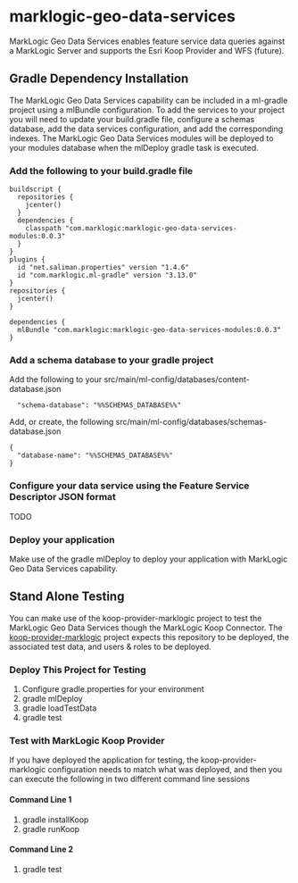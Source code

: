 # marklogic-geo-data-services
MarkLogic Geo Data Services enables feature service data queries against a MarkLogic Server and supports the Esri Koop Provider and WFS (future).

## Gradle Dependency Installation
The MarkLogic Geo Data Services capability can be included in a ml-gradle project using a mlBundle configuration. To add the services to your project you will need to update your build.gradle file, configure a schemas database, add the data services configuration, and add the corresponding indexes. The MarkLogic Geo Data Services modules will be deployed to your modules database when the mlDeploy gradle task is executed.

### Add the following to your build.gradle file
```
buildscript {
  repositories {
    jcenter()
  }
  dependencies {
    classpath "com.marklogic:marklogic-geo-data-services-modules:0.0.3"
  }
}
plugins {
  id "net.saliman.properties" version "1.4.6"
  id "com.marklogic.ml-gradle" version "3.13.0"
}
repositories {
  jcenter()
}

dependencies {
  mlBundle "com.marklogic:marklogic-geo-data-services-modules:0.0.3"
}
```

### Add a schema database to your gradle project
Add the following to your src/main/ml-config/databases/content-database.json
```
  "schema-database": "%%SCHEMAS_DATABASE%%"
```

Add, or create, the following src/main/ml-config/databases/schemas-database.json
```
{
  "database-name": "%%SCHEMAS_DATABASE%%"
}
```

### Configure your data service using the Feature Service Descriptor JSON format
TODO

### Deploy your application
Make use of the gradle mlDeploy to deploy your application with MarkLogic Geo Data Services capability.

## Stand Alone Testing
You can make use of the koop-provider-marklogic project to test the MarkLogic Geo Data Services though the MarkLogic Koop Connector. The [koop-provider-marklogic](https://github.com/koopjs/koop-provider-marklogic) project expects this repository to be deployed, the associated test data, and users & roles to be deployed.

### Deploy This Project for Testing
1. Configure gradle.properties for your environment
2. gradle mlDeploy
3. gradle loadTestData
4. gradle test

### Test with MarkLogic Koop Provider
If you have deployed the application for testing, the koop-provider-marklogic configuration needs to match what was deployed, and then you can execute the following in two different command line sessions

#### Command Line 1

1. gradle installKoop
2. gradle runKoop

#### Command Line 2

1. gradle test
